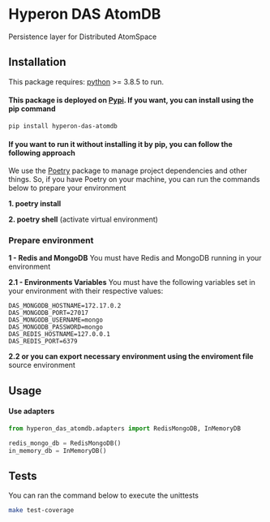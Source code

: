 # Hyperon DAS AtomDB
Persistence layer for Distributed AtomSpace

## Installation

This package requires:
[python](https://www.python.org/) >= 3.8.5 to run.

#### This package is deployed on [Pypi](https://pypi.org/project/hyperon-das/). If you want, you can install using the pip command

```
pip install hyperon-das-atomdb
```

#### If you want to run it without installing it by pip, you can follow the following approach

We use the [Poetry](https://python-poetry.org/) package to manage project dependencies and other things. So, if you have Poetry on your machine, you can run the commands below to prepare your environment

**1. poetry install**

**2. poetry shell** (activate virtual environment)

### Prepare environment

**1 - Redis and MongoDB**
You must have Redis and MongoDB running in your environment

**2.1 - Environments Variables**
You must have the following variables set in your environment with their respective values:
```
DAS_MONGODB_HOSTNAME=172.17.0.2
DAS_MONGODB_PORT=27017
DAS_MONGODB_USERNAME=mongo
DAS_MONGODB_PASSWORD=mongo
DAS_REDIS_HOSTNAME=127.0.0.1
DAS_REDIS_PORT=6379
```
**2.2 or you can export necessary environment using the enviroment file**
source environment

## Usage

#### Use adapters

```python
from hyperon_das_atomdb.adapters import RedisMongoDB, InMemoryDB

redis_mongo_db = RedisMongoDB()
in_memory_db = InMemoryDB()
```

## Tests

You can ran the command below to execute the unittests

```bash
make test-coverage
```